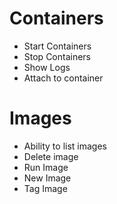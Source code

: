 
# Containers
- Start Containers
- Stop Containers
- Show Logs
- Attach to container

# Images
- Ability to list images
- Delete image
- Run Image
- New Image
- Tag Image